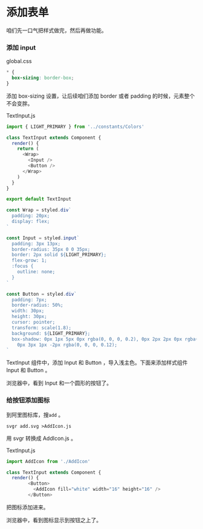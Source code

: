# 添加表单

咱们先一口气把样式做完，然后再做功能。

### 添加 input

global.css

```css
* {
  box-sizing: border-box;
}
```

添加 box-sizing 设置，让后续咱们添加 border 或者 padding 的时候，元素整个不会变胖。

TextInput.js

```js
import { LIGHT_PRIMARY } from '../constants/Colors'

class TextInput extends Component {
  render() {
    return (
      <Wrap>
        <Input />
        <Button />
      </Wrap>
    )
  }
}

export default TextInput

const Wrap = styled.div`
  padding: 20px;
  display: flex;
`

const Input = styled.input`
  padding: 3px 13px;
  border-radius: 35px 0 0 35px;
  border: 2px solid ${LIGHT_PRIMARY};
  flex-grow: 1;
  :focus {
    outline: none;
  }
`

const Button = styled.div`
  padding: 7px;
  border-radius: 50%;
  width: 30px;
  height: 30px;
  cursor: pointer;
  transform: scale(1.8);
  background: ${LIGHT_PRIMARY};
  box-shadow: 0px 1px 5px 0px rgba(0, 0, 0, 0.2), 0px 2px 2px 0px rgba(0, 0, 0, 0.14),
    0px 3px 1px -2px rgba(0, 0, 0, 0.12);
`
```

TextInput 组件中，添加 Input 和 Button ，导入浅主色。下面来添加样式组件 Input 和 Button 。

浏览器中，看到 Input 和一个圆形的按钮了。

### 给按钮添加图标

到阿里图标库，搜`add` 。

```
svgr add.svg >AddIcon.js
```

用 svgr 转换成 AddIcon.js 。

TextInput.js

```js
import AddIcon from './AddIcon'

class TextInput extends Component {
  render() {
        <Button>
          <AddIcon fill="white" width="16" height="16" />
        </Button>
```

把图标添加进来。

浏览器中，看到图标显示到按钮之上了。
